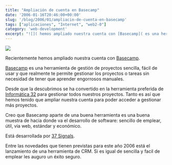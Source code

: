 ```yaml
---
title: "Ampliación de cuenta en Basecamp"
date: '2006-01-16T20:46:00+00:00'
slug: '/blog/2006/01/ampliacin-de-cuenta-en-basecamp'
tags: ["aplicaciones", "Internet", "web2-0"]
category: 'web-development'
excerpt: "![]( hemos ampliado nuestra cuenta con [Basecamp]( es una herramienta d..."
---
```

![](http://www.riojasoft.com/files/basecamp-logo-small.gif)

Recientemente hemos ampliado nuestra cuenta con [Basecamp](http://basecamphq.com/).

[Basecamp](http://basecamphq.com/) es una herramienta de gestión de proyectos sencilla, fácil de usar y que realmente te permite gestionar los proyectos o tareas sin necesidad de tener que aprender engorrosos manuales.

Desde que la descubrimos se ha convertido en la herramienta preferida de [Informática 32](http://www.informatica32.com) para gestionar todos nuestros proyectos. Tanto es así que hemos tenido que ampliar nuestra cuenta para poder acceder a gestionar más proyectos.

Creo que Basecamp aparte de una buena herramienta es una buena muestra de hacia donde va el desarrollo de software: sencillo de emplear, útil, via web, estándar y económico.

Está desarrollada por [37 Signals](http://www.37signals.com/).

Entre las novedades que tienen previstas para este año 2006 está el lanzamiento de una herramienta de CRM. Si es igual de sencilla y facil de emplear les auguro un éxito seguro.

